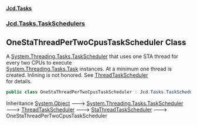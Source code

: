 #### [Jcd.Tasks](index.md 'index')
### [Jcd.Tasks.TaskSchedulers](Jcd.Tasks.TaskSchedulers.md 'Jcd.Tasks.TaskSchedulers')

## OneStaThreadPerTwoCpusTaskScheduler Class

A [System.Threading.Tasks.TaskScheduler](https://docs.microsoft.com/en-us/dotnet/api/System.Threading.Tasks.TaskScheduler 'System.Threading.Tasks.TaskScheduler') that uses one STA thread for every two CPUs to execute  
[System.Threading.Tasks.Task](https://docs.microsoft.com/en-us/dotnet/api/System.Threading.Tasks.Task 'System.Threading.Tasks.Task') instances. At a minimum one thread is created. Inlining is not honored. See [ThreadTaskScheduler](Jcd.Tasks.TaskSchedulers.ThreadTaskScheduler.md 'Jcd.Tasks.TaskSchedulers.ThreadTaskScheduler')  
for details.

```csharp
public class OneStaThreadPerTwoCpusTaskScheduler : Jcd.Tasks.TaskSchedulers.StaThreadTaskScheduler
```

Inheritance [System.Object](https://docs.microsoft.com/en-us/dotnet/api/System.Object 'System.Object') &#129106; [System.Threading.Tasks.TaskScheduler](https://docs.microsoft.com/en-us/dotnet/api/System.Threading.Tasks.TaskScheduler 'System.Threading.Tasks.TaskScheduler') &#129106; [ThreadTaskScheduler](Jcd.Tasks.TaskSchedulers.ThreadTaskScheduler.md 'Jcd.Tasks.TaskSchedulers.ThreadTaskScheduler') &#129106; [StaThreadTaskScheduler](Jcd.Tasks.TaskSchedulers.StaThreadTaskScheduler.md 'Jcd.Tasks.TaskSchedulers.StaThreadTaskScheduler') &#129106; OneStaThreadPerTwoCpusTaskScheduler